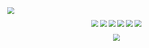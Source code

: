 <img src="https://cdn.discordapp.com/attachments/1114468265352237066/1120302630527320104/20230617_120254.jpg">
<p align="center">
   <a href="https://discord.com/users/939214875861868654" target"blank_"><img src="https://img.shields.io/badge/discord%20-111111.svg?&style=for-the-badge&logo=discord&logoColor=white"></a>
   <a href="https://open.spotify.com/user/agghjvwwdvlvcrwr88f8k7rru?si=08552a9398a640a1&nd=1" target"blank_"><img src="https://img.shields.io/badge/Spotify%20-111111.svg?&style=for-the-badge&logo=spotify&logoColor=white"></a>
   <a href="[https://www.youtube.com/channel/UCyo7IiN1hANaCNzlSqzxk1A](https://www.youtube.com/channel/UCAm25nc1pLAfuXPFmK5vKiA)" target"blank_"><img src="https://img.shields.io/badge/youtube%20-111111.svg?&style=for-the-badge&logo=youtube&logoColor=white"></a>
   <a href="https://instagram.com/kynthiafx" target"blank_"><img src="https://img.shields.io/badge/INSTAGRAM%20-111111.svg?&style=for-the-badge&logo=instagram&logoColor=white"></a>
   <a href="https://github.com/kynthiafx" target"blank_"><img src="https://img.shields.io/badge/GitHub%20-111111.svg?&style=for-the-badge&logo=github&logoColor=white"></a>
   <a href="https://twitter.com/kasukeshu" target"blank_"><img src="https://img.shields.io/badge/Twitter%20-111111.svg?&style=for-the-badge&logo=twitter&logoColor=white"></a>
</p>
<div align="center">
   <a href="https://discord.com/users/939214875861868654" target="_blank">
      <img src="https://cdn.discordapp.com/attachments/1114468265352237066/1120303278530515004/Screenshot_20230619_134433.jpg">
   </a>
</div>
